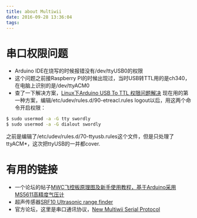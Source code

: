 ```yaml
---
title: about Multiwii
date: 2016-09-28 13:36:04
tags:
---
```

# 串口权限问题
* Arduino IDE在烧写的时候报错没有/dev/ttyUSB0的权限
* 这个问题之前接Raspberry PI的时候出现过，当时USB转TTL用的是ch340，在电脑上识别的是/dev/ttyACM0
* 查了一下解决方案，[Linux下Arduino USB To TTL 权限问题解决](http://www.smslit.top/arduino/2015/12/04/usbttlInLinux-Arduino.html)
现在用的第一种方案，编辑/etc/udev/rules.d/90-etreacl.rules
logout以后，用这两个命令开启权限：

``` bash
$ sudo usermod -a -G tty swordly
$ sudo usermod -a -G dialout swordly
```

之前是编辑了/etc/udev/rules.d/70-ttyusb.rules这个文件，但是只处理了ttyACM*，这次把ttyUSB的一并都cover.

# 有用的链接
* 一个论坛的帖子[MWC飞控板原理图及新手使用教程，基于Arduino采用MS5611高精度气压计](http://yfrobot.com/forum.php?mod=viewthread&tid=2404&extra=page%3D1)
* 超声传感器[SRF10 Ultrasonic range finder](http://www.robot-electronics.co.uk/htm/srf10tech.htm)
* 官方论坛，这里是串口通讯协议，[New Multiwii Serial Protocol](http://www.multiwii.com/forum/viewtopic.php?f=8&t=1516)